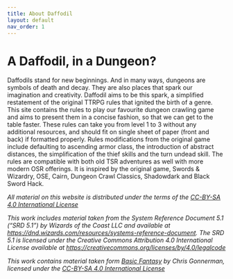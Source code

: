 ```yaml
---
title: About Daffodil
layout: default
nav_order: 1
---
```

# A Daffodil, in a Dungeon?
Daffodils stand for new beginnings. And in many ways, dungeons are symbols of death and decay. They are also places that spark our imagination and creativity. Daffodil aims to be this spark, a simplified restatement of the original TTRPG rules that ignited the birth of a genre. This site contains the rules to play our favourite dungeon crawling game and aims to present them in a concise fashion, so that we can get to the table faster. These rules can take you from level 1 to 3 without any additional resources, and should fit on single sheet of paper (front and back) if formatted properly. Rules modifications from the original game include defaulting to ascending armor class, the introduction of abstract distances, the simplification of the thief skills and the turn undead skill. The rules are compatible with both old TSR adventures as well with more modern OSR offerings. It is inspired by the original game, Swords & Wizardry, OSE, Cairn, Dungeon Crawl Classics, Shadowdark and Black Sword Hack.

*All material on this website is distributed under the terms of the [CC-BY-SA 4.0 International License](https://creativecommons.org/licenses/by-sa/4.0/)*

*This work includes material taken from the System Reference Document 5.1 (“SRD 5.1”) by Wizards of the Coast LLC and available at https://dnd.wizards.com/resources/systems-reference-document. The SRD 5.1 is licensed under the Creative Commons Attribution 4.0 International License available at https://creativecommons.org/licenses/by/4.0/legalcode*

*This work contains material taken form [Basic Fantasy](https://www.basicfantasy.org/srd/) by Chris Gonnerman, licensed under the [CC-BY-SA 4.0 International License](https://creativecommons.org/licenses/by-sa/4.0/)*
